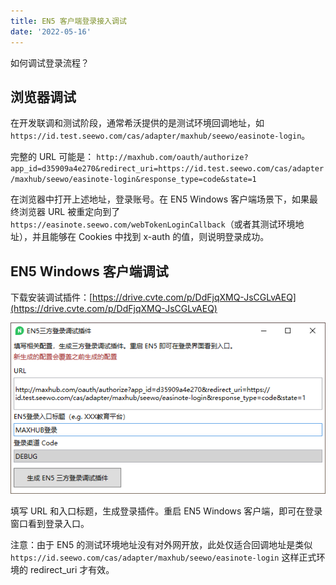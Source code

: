 ```yaml
---
title: EN5 客户端登录接入调试
date: '2022-05-16'
---
```


如何调试登录流程？

## 浏览器调试

在开发联调和测试阶段，通常希沃提供的是测试环境回调地址，如 `https://id.test.seewo.com/cas/adapter/maxhub/seewo/easinote-login`。

完整的 URL 可能是：
`http://maxhub.com/oauth/authorize?app_id=d35909a4e270&redirect_uri=https://id.test.seewo.com/cas/adapter/maxhub/seewo/easinote-login&response_type=code&state=1`

在浏览器中打开上述地址，登录账号。在 EN5 Windows 客户端场景下，如果最终浏览器 URL 被重定向到了 `https://easinote.seewo.com/webTokenLoginCallback`（或者其测试环境地址），并且能够在 Cookies 中找到 x-auth 的值，则说明登录成功。

## EN5 Windows 客户端调试

下载安装调试插件：[https://drive.cvte.com/p/DdFjqXMQ-JsCGLvAEQ](https://drive.cvte.com/p/DdFjqXMQ-JsCGLvAEQ) 

![](./img/2022-05-16-15-54-43.png)

填写 URL 和入口标题，生成登录插件。重启 EN5 Windows 客户端，即可在登录窗口看到登录入口。

注意：由于 EN5 的测试环境地址没有对外网开放，此处仅适合回调地址是类似 `https://id.seewo.com/cas/adapter/maxhub/seewo/easinote-login` 这样正式环境的 redirect_uri 才有效。
